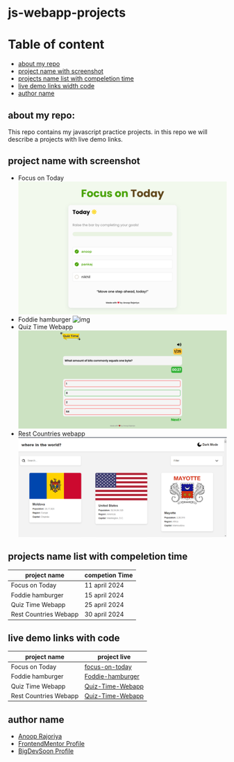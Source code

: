# js-webapp-projects

# Table of content
- [about my repo](#about-my-repo)
- [project name with screenshot](#project-name-width-screenshot)
- [projects name list with compeletion time](#projects-name-list-with-compeletion-time)
- [live demo links width code](#live-demo-links-width-code)
- [author name](#author-name)

## about my repo:
This repo contains my javascript practice projects. in this repo we will describe a projects with live demo links.

## project name with screenshot
- Focus on Today
![img](./Focus%20on%20Today%20webapp/assets/Screenshot%202024-04-11%20Focus%20on%20Today%20app.png)
- Foddie hamburger
![img](./Foddie%20hamburger/assets/Screenshot%202024-04-15%20at%2007-42-13%20foddie%20hamburger.png)
- Quiz Time Webapp
![img](./Quiz%20Time%20webapp/assets/Screenshot%202024-04-26%20at%2006-02-40%20App.png)
- Rest Countries webapp
![img](./Rest%20Counties%20webapp/assets/screenShote.png)

## projects name list with compeletion time
| project name | competion Time |
| ------------ | -------------- |
| Focus on Today | 11 april 2024 |
| Foddie hamburger | 15 april 2024 |
| Quiz Time Webapp | 25 april 2024 |
| Rest Countries Webapp | 30 april 2024 |


## live demo links with code
| project name | project live |
| ------------ | -------------- |
| Focus on Today | [focus-on-today](https://anoop-rajoriya.github.io/js-webapp-projects/Focus%20on%20Today%20webapp/) |
| Foddie hamburger | [Foddie-hamburger](https://anoop-rajoriya.github.io/js-webapp-projects/Foddie%20hamburger/) |
| Quiz Time Webapp | [Quiz-Time-Webapp](https://anoop-rajoriya.github.io/js-webapp-projects/Quiz%20Time%20webapp/) |
| Rest Countries Webapp | [Quiz-Time-Webapp](https://anoop-rajoriya.github.io/js-webapp-projects/Rest%20Counties%20webapp/) |

## author name
- [Anoop Rajoriya]()
- [FrontendMentor Profile]()
- [BigDevSoon Profile]()